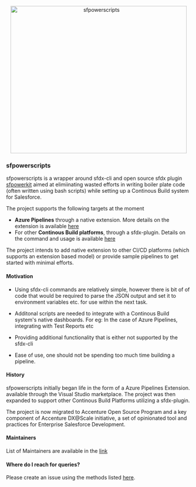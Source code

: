 <p align="center">
  <img alt="sfpowerscripts" src="https://repository-images.githubusercontent.com/248449736/5d08c600-728e-11ea-8267-ae1aceebea60" width="480" height="400">
</p>


### sfpowerscripts

sfpowerscripts is a wrapper around sfdx-cli and open source sfdx plugin [sfpowerkit]( 
https://github.com/Accenture/sfpowerkit) aimed at elimiinating wasted efforts in writing boiler plate code (often written using bash scripts) while setting up a  Continous Build system for Salesforce.

The project supports the following targets at the moment
- <b>Azure Pipelines</b> through a native extension. More details on the extension is available [here](https://github.com/Accenture/sfpowerscripts/tree/develop/packages/azpipelines)
- For other <b>Continous Build platforms</b>, through a sfdx-plugin. Details on the command and usage is available [here](https://www.npmjs.com/package/@dxatscale/sfpowerscripts)

The project intends to add native extension to other CI/CD platforms (which supports an extension based model) or provide sample pipelines to get started with minimal efforts.



#### Motivation

- Using sfdx-cli commands are relatively simple, however there is bit of  of code that would be required to parse the JSON output and set it to environment variables etc. for use within the next task.

- Additonal scripts are needed to integrate with a Continous Build system's native dashboards. For eg: In the case of Azure Pipelines, integrating with Test Reports etc

- Providing additional functionality that is either not supported by the sfdx-cli

- Ease of use, one should not be spending too much time building a pipeline.

#### History

sfpowerscripts initially began life in the form of a  Azure Pipelines Extension. available through the Visual Studio marketplace. The project was then expanded to support other Continous Build Platforms utilizing a sfdx-plugin. 

The project is now migrated to  Accenture Open Source Program and a key component of Accenture DX@Scale initiative, a set of opinionated tool and practices for Enterprise Salesforce Development.

#### Maintainers

List of Maintainers are available in the [link](https://sfpowerscripts.com/maintainers/) 


#### Where do I reach for queries?

Please create an issue using the methods listed [here](https://sfpowerscripts.com/support/).
